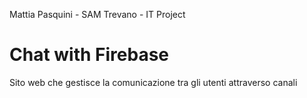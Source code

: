Mattia Pasquini - SAM Trevano - IT Project
# Chat with Firebase

Sito web che gestisce la comunicazione tra gli utenti attraverso canali
